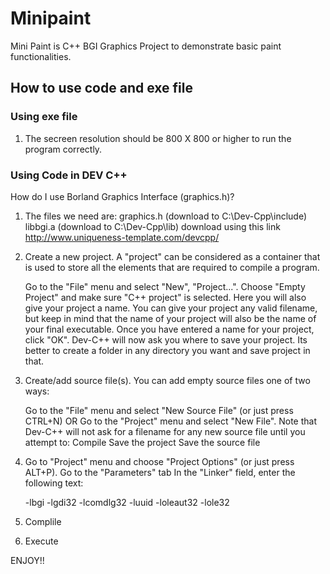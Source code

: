 Minipaint
=========

Mini Paint is C++ BGI Graphics Project to demonstrate basic paint functionalities.

## How to use code and exe file ##

### Using exe file ###
  
 1. The secreen resolution should be 800 X 800 or higher to run the program correctly.

### Using Code in DEV C++ ###

How do I use Borland Graphics Interface (graphics.h)?
 
 1. The files we need are:
     graphics.h 	(download to C:\Dev-Cpp\include)
     libbgi.a    	(download to C:\Dev-Cpp\lib) 
     download using this link http://www.uniqueness-template.com/devcpp/

 2. Create a new project.
    A "project" can be considered as a container that is used to store all the elements that are required to compile a program.

    Go to the "File" menu and select "New", "Project...".
    Choose "Empty Project" and make sure "C++ project" is selected.
    Here you will also give your project a name. You can give your project any valid filename, but keep in mind that the name of your project will also be the name of your final executable.
    Once you have entered a name for your project, click "OK".
    Dev-C++ will now ask you where to save your project. Its better to create a folder in any directory you want and save project in that.

 3. Create/add source file(s).
    You can add empty source files one of two ways:

    Go to the "File" menu and select "New Source File" (or just press CTRL+N) OR
    Go to the "Project" menu and select "New File".
    Note that Dev-C++ will not ask for a filename for any new source file until you attempt to:
        Compile
        Save the project
        Save the source file

 4. Go to "Project" menu and choose "Project Options" (or just press ALT+P).
    Go to the "Parameters" tab
    In the "Linker" field, enter the following text:
    
    -lbgi
    -lgdi32
    -lcomdlg32
    -luuid
    -loleaut32
    -lole32 

 5. Complile
 6. Execute

 ENJOY!!
